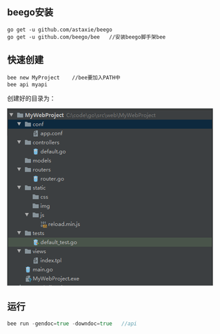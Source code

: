 ## beego安装
```shell
go get -u github.com/astaxie/beego
go get -u github.com/beego/bee   //安装beego脚手架bee
```

## 快速创建
```shell
bee new MyProject    //bee要加入PATH中
bee api myapi  
```

创建好的目录为：

![](..\img\目录.PNG)


## 运行
```go
bee run -gendoc=true -downdoc=true   //api
```